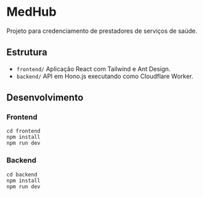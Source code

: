 # MedHub

Projeto para credenciamento de prestadores de serviços de saúde.

## Estrutura

- `frontend/` Aplicação React com Tailwind e Ant Design.
- `backend/` API em Hono.js executando como Cloudflare Worker.

## Desenvolvimento

### Frontend
```
cd frontend
npm install
npm run dev
```

### Backend
```
cd backend
npm install
npm run dev
```
